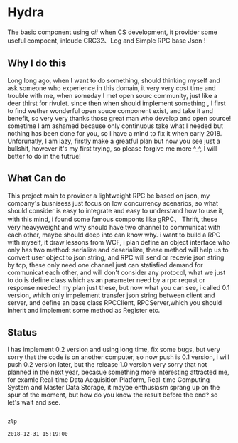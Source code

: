 # Hydra 
The basic component using c# when CS development, it provider some useful compoent, inlcude CRC32、Log and Simple RPC base Json !


## Why I do this
Long long ago, when I want to do something, should thinking myself and ask someone who experience in this domain, it very very cost time and trouble with me, when someday I met open sourc community, just like a deer thirst for rivulet. since then when should implement something , I first to find wether wonderful open souce component exist, and take it and benefit, so very very thanks those great man who develop and open source! sometime I am ashamed because only continuous take what I needed but nothing has been done for you, so I have a mind to fix it when early 2018. Unforunatly, I am lazy, firstly make a greatful plan but now you see just a bullshit, however it's my first trying, so please forgive me more ^_^, I will  better to do in the futrue!
 

## What Can do
This project main to provider a lightweight RPC be based on json, my company's busnisess just focus on low concurrency scenarios, so what should consider is easy to integrate and easy to understand how to use it, with this mind, i found some famous componts like gRPC、 Thrift, these very heavyweight and why should have two channel to communicat with each other, maybe should deep into can know why. i want to build a RPC with myself, it draw lessons from WCF, i plan define an object interface who only has two method: serialize and deserialize, these method will help us to convert user object to json string, and RPC will send or recevie json string by tcp, these only need one channel just can statisfied demand for communicat each other, and will don't consider any protocol, what we just to do is define class which as an parameter need by a rpc requst or response needed! my plan just these, but now what you can see, i called 0.1 version, which only impelement transfer json string between client and server, and define an base class RPCClient, RPCServer,which you should inherit and implement some method as Register etc. 

## Status
I has implement 0.2 version and using long time, fix some bugs, but very sorry that the code is on another computer, so now push is 0.1 version, i will push 0.2 version later, but the release 1.0 version very sorry that not planned in the next year, becasue something more interesting attracted me, for examle Real-time Data Acquisition Platform, Real-time Computing System and Master Data Storage, it maybe 
enthusiasm sprang up on the spur of the moment, but how do you know the result before the end? so let's wait and see.

                                                                                                                      zlp 
                                                                                                                      2018-12-31 15:19:00                                                
